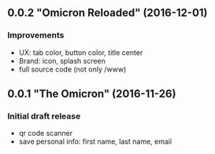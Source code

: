 ## 0.0.2 "Omicron Reloaded" (2016-12-01)

### Improvements
* UX: tab color, button color, title center
* Brand: icon, splash screen
* full source code (not only /www)

## 0.0.1 "The Omicron" (2016-11-26)

### Initial draft release
* qr code scanner
* save personal info: first name, last name, email
